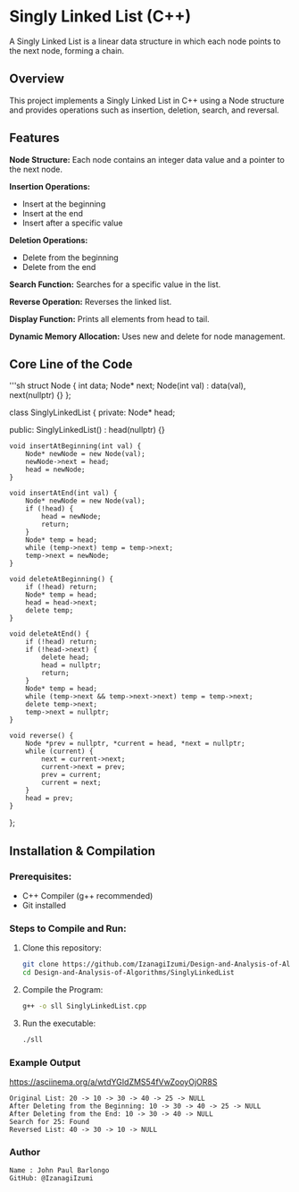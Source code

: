 # Singly Linked List (C++)
A Singly Linked List is a linear data structure in which each node points to the next node, forming a chain.

## Overview
This project implements a Singly Linked List in C++ using a Node structure and provides operations such as insertion, deletion, search, and reversal.

## Features
**Node Structure:** Each node contains an integer data value and a pointer to the next node.

**Insertion Operations:**
- Insert at the beginning
- Insert at the end
- Insert after a specific value

**Deletion Operations:**
- Delete from the beginning
- Delete from the end

**Search Function:** Searches for a specific value in the list.

**Reverse Operation:** Reverses the linked list.

**Display Function:** Prints all elements from head to tail.

**Dynamic Memory Allocation:** Uses new and delete for node management.

## Core Line of the Code
   '''sh
   struct Node {
    int data;
    Node* next;
    Node(int val) : data(val), next(nullptr) {}
};

class SinglyLinkedList {
private:
    Node* head;

public:
    SinglyLinkedList() : head(nullptr) {}

    void insertAtBeginning(int val) {
        Node* newNode = new Node(val);
        newNode->next = head;
        head = newNode;
    }

    void insertAtEnd(int val) {
        Node* newNode = new Node(val);
        if (!head) {
            head = newNode;
            return;
        }
        Node* temp = head;
        while (temp->next) temp = temp->next;
        temp->next = newNode;
    }

    void deleteAtBeginning() {
        if (!head) return;
        Node* temp = head;
        head = head->next;
        delete temp;
    }

    void deleteAtEnd() {
        if (!head) return;
        if (!head->next) {
            delete head;
            head = nullptr;
            return;
        }
        Node* temp = head;
        while (temp->next && temp->next->next) temp = temp->next;
        delete temp->next;
        temp->next = nullptr;
    }

    void reverse() {
        Node *prev = nullptr, *current = head, *next = nullptr;
        while (current) {
            next = current->next;
            current->next = prev;
            prev = current;
            current = next;
        }
        head = prev;
    }
};



## Installation & Compilation
### Prerequisites:
- C++ Compiler (g++ recommended)
- Git installed

### Steps to Compile and Run:
1. Clone this repository:
   ```sh
   git clone https://github.com/IzanagiIzumi/Design-and-Analysis-of-Algorithms.git
   cd Design-and-Analysis-of-Algorithms/SinglyLinkedList

2. Compile the Program:
   ```sh
   g++ -o sll SinglyLinkedList.cpp

3. Run the executable:
   ```sh
   ./sll

### Example Output

   https://asciinema.org/a/wtdYGIdZMS54fVwZooyOjOR8S

    Original List: 20 -> 10 -> 30 -> 40 -> 25 -> NULL
    After Deleting from the Beginning: 10 -> 30 -> 40 -> 25 -> NULL
    After Deleting from the End: 10 -> 30 -> 40 -> NULL
    Search for 25: Found
    Reversed List: 40 -> 30 -> 10 -> NULL
    
### Author

    Name : John Paul Barlongo
    GitHub: @IzanagiIzumi
